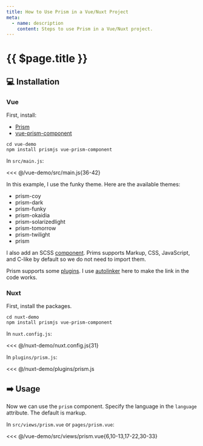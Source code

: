 ```yaml
---
title: How to Use Prism in a Vue/Nuxt Project
meta:
  - name: description
    content: Steps to use Prism in a Vue/Nuxt project.
---
```


# {{ $page.title }}

<start-tutorial demo="prism" />

## :computer: Installation

### Vue

First, install:

- [Prism](https://www.npmjs.com/package/prismjs)
- [vue-prism-component](https://www.npmjs.com/package/vue-prism-component)

```bash{2}
cd vue-demo
npm install prismjs vue-prism-component
```

In `src/main.js`:

<<< @/vue-demo/src/main.js{36-42}

In this example, I use the funky theme. Here are the available themes:

- prism-coy
- prism-dark
- prism-funky
- prism-okaidia
- prism-solarizedlight
- prism-tomorrow
- prism-twilight
- prism

I also add an SCSS [component](https://prismjs.com/index.html#languages-list). Prims supports Markup, CSS, JavaScript, and C-like by default so we do not need to import them.

Prism supports some [plugins](https://prismjs.com/index.html#plugins). I use [autolinker](https://prismjs.com/plugins/autolinker) here to make the link in the code works.

### Nuxt

First, install the packages.

```bash{2}
cd nuxt-demo
npm install prismjs vue-prism-component
```

In `nuxt.config.js`:

<<< @/nuxt-demo/nuxt.config.js{31}

In `plugins/prism.js`:

<<< @/nuxt-demo/plugins/prism.js

## :arrow_right: Usage

Now we can use the `prism` component. Specify the language in the `language` attribute. The default is markup.

In `src/views/prism.vue` or `pages/prism.vue`:

<<< @/vue-demo/src/views/prism.vue{6,10-13,17-22,30-33}
